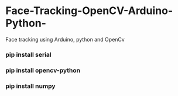 # Face-Tracking-OpenCV-Arduino-Python-
Face tracking using Arduino, python and OpenCv

### pip install serial
### pip install opencv-python
### pip install numpy
